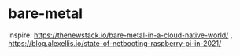 # bare-metal
inspire: https://thenewstack.io/bare-metal-in-a-cloud-native-world/ , https://blog.alexellis.io/state-of-netbooting-raspberry-pi-in-2021/
